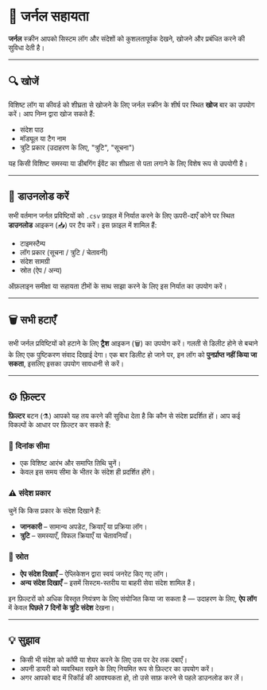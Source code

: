 # 🧭 जर्नल सहायता

**जर्नल** स्क्रीन आपको सिस्टम लॉग और संदेशों को कुशलतापूर्वक देखने, खोजने और प्रबंधित करने की सुविधा देती है।

---

## 🔍 खोजें
विशिष्ट लॉग या कीवर्ड को शीघ्रता से खोजने के लिए जर्नल स्क्रीन के शीर्ष पर स्थित **खोज** बार का उपयोग करें।
आप निम्न द्वारा खोज सकते हैं:
- संदेश पाठ
- मॉड्यूल या टैग नाम
- त्रुटि प्रकार (उदाहरण के लिए, "त्रुटि", "सूचना")

यह किसी विशिष्ट समस्या या डीबगिंग ईवेंट का शीघ्रता से पता लगाने के लिए विशेष रूप से उपयोगी है।

---

## 💾 डाउनलोड करें
सभी वर्तमान जर्नल प्रविष्टियों को `.csv` फ़ाइल में निर्यात करने के लिए ऊपरी-दाएँ कोने पर स्थित **डाउनलोड** आइकन (📥) पर टैप करें।
इस फ़ाइल में शामिल हैं:
- टाइमस्टैम्प
- लॉग प्रकार (सूचना / त्रुटि / चेतावनी)
- संदेश सामग्री
- स्रोत (ऐप / अन्य)

ऑफ़लाइन समीक्षा या सहायता टीमों के साथ साझा करने के लिए इस निर्यात का उपयोग करें।

---

## 🗑️ सभी हटाएँ
सभी जर्नल प्रविष्टियों को हटाने के लिए **ट्रैश** आइकन (🗑️) का उपयोग करें।
गलती से डिलीट होने से बचाने के लिए एक पुष्टिकरण संवाद दिखाई देगा।
एक बार डिलीट हो जाने पर, इन लॉग को **पुनर्प्राप्त नहीं किया जा सकता**, इसलिए इसका उपयोग सावधानी से करें।

---

## ⚙️ फ़िल्टर
**फ़िल्टर** बटन (⚗️) आपको यह तय करने की सुविधा देता है कि कौन से संदेश प्रदर्शित हों।
आप कई विकल्पों के आधार पर फ़िल्टर कर सकते हैं:

### 📅 दिनांक सीमा
- एक विशिष्ट आरंभ और समाप्ति तिथि चुनें।
- केवल इस समय सीमा के भीतर के संदेश ही प्रदर्शित होंगे।

### ⚠️ संदेश प्रकार
चुनें कि किस प्रकार के संदेश दिखाने हैं:
- **जानकारी** – सामान्य अपडेट, क्रियाएँ या प्रक्रिया लॉग।
- **त्रुटि** – समस्याएँ, विफल क्रियाएँ या चेतावनियाँ।

### 📱 स्रोत
- **ऐप संदेश दिखाएँ** – ऐप्लिकेशन द्वारा स्वयं जनरेट किए गए लॉग।
- **अन्य संदेश दिखाएँ** – इसमें सिस्टम-स्तरीय या बाहरी सेवा संदेश शामिल हैं।

इन फ़िल्टरों को अधिक विस्तृत नियंत्रण के लिए संयोजित किया जा सकता है — उदाहरण के लिए, **ऐप लॉग** में केवल **पिछले 7 दिनों के त्रुटि संदेश** देखना।

---

## 💡 सुझाव
- किसी भी संदेश को कॉपी या शेयर करने के लिए उस पर देर तक दबाएँ।
- अपनी डायरी को व्यवस्थित रखने के लिए नियमित रूप से फ़िल्टर का उपयोग करें।
- अगर आपको बाद में रिकॉर्ड की आवश्यकता हो, तो उसे साफ़ करने से पहले डाउनलोड कर लें।

